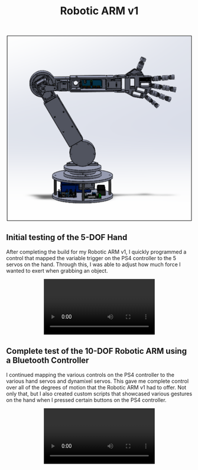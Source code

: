 <div id="top"></div>
<h1 align="center">Robotic ARM v1</h1>
<br />
<div align="center">

</p>
<img src="images\robotCAD(1).png?" width="500" height="500">
</div>

## Initial testing of the 5-DOF Hand

After completing the build for my Robotic ARM v1, I quickly programmed a control that mapped the variable trigger on the PS4 controller to the 5 servos on the hand. Through this, I was able to adjust how much force I wanted to exert when grabbing an object. 

<div align="center">
  <video src=https://github.com/user-attachments/assets/cd6475fe-c209-4ee7-a7b4-23261602fb6f />
</div>
  
## Complete test of the 10-DOF Robotic ARM using a Bluetooth Controller

I continued mapping the various controls on the PS4 controller to the various hand servos and dynamixel servos. This gave me complete control over all of the degrees of motion that the Robotic ARM v1 had to offer. Not only that, but I also created custom scripts that showcased various gestures on the hand when I pressed certain buttons on the PS4 controller. 

<div align="center">
  <video src=https://github.com/user-attachments/assets/455aea28-5d34-44c8-955e-67ec9d0e73e5 />
</div>
